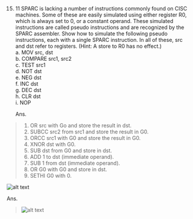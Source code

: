 15. 11 SPARC is lacking a number of instructions commonly found on CISC machines. Some of these are easily simulated using either register R0, which is always set to 0, or a constant operand. These simulated instructions are called pseudo instructions and are recognized by the SPARC assembler. Show how to simulate the following pseudo instructions, each with a single SPARC instruction. In all of these, src and dst refer to registers. (Hint: A store to R0 has no effect.)  
    a. MOV src, dst  
    b. COMPARE src1, src2  
    c. TEST src1  
    d. NOT dst  
    e. NEG dst  
    f. INC dst  
    g. DEC dst  
    h. CLR dst  
    i. NOP  

    Ans.  

>    1. OR src with Go and store the result in dst.
>    2. SUBCC src2 from src1 and store the result in G0.
>    3. ORCC src1 with G0 and store the result in G0.
>    4. XNOR dst with G0.
>    5. SUB dst from G0 and store in dst.
>    6. ADD 1 to dst (immediate operand).
>    7. SUB 1 from dst (immediate operand).
>    8. OR G0 with G0 and store in dst.
>    9. SETHI G0 with 0.

![alt text](https://github.com/MrReese0/IFT510-Problems/blob/master/images/Activity2Q2.png)  
  
  Ans.  
  
  
>    ![alt text](https://github.com/MrReese0/IFT510-Problems/blob/master/images/Activity2A2.png)    

